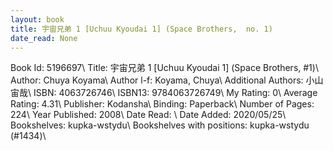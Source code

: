 ```yaml
---
layout: book
title: 宇宙兄弟 1 [Uchuu Kyoudai 1] (Space Brothers,  no. 1)
date_read: None
---
```


Book Id: 5196697\ 
Title: 宇宙兄弟 1 [Uchuu Kyoudai 1] (Space Brothers, #1)\ 
Author: Chuya Koyama\ 
Author l-f: Koyama, Chuya\ 
Additional Authors: 小山宙哉\ 
ISBN: 4063726746\ 
ISBN13: 9784063726749\ 
My Rating: 0\ 
Average Rating: 4.31\ 
Publisher: Kodansha\ 
Binding: Paperback\ 
Number of Pages: 224\ 
Year Published: 2008\ 
Date Read: \ 
Date Added: 2020/05/25\ 
Bookshelves: kupka-wstydu\ 
Bookshelves with positions: kupka-wstydu (#1434)\ 

